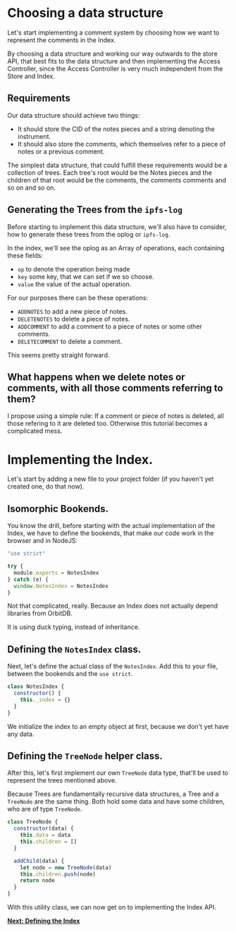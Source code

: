 # Choosing a data structure
Let's start implementing a comment system
by choosing how we want to represent the
comments in the Index.

By choosing a data structure and
working our way outwards to
the store API, that best fits
to the data structure and then
implementing the Access Controller,
since the Access Controller is very
much independent from the Store and Index.

## Requirements
Our data structure should achieve two things:
- It should store the CID of the notes pieces and a string denoting the instrument.
- It should also store the comments, which themselves refer to a piece of notes or a previous comment.

The simplest data structure, that could fulfill these
requirements would be a collection of trees.
Each tree's root would be the Notes pieces and the
children of that root would be the comments,
the comments comments and so on and so on.

## Generating the Trees from the `ipfs-log`
Before starting to implement this data structure,
we'll also have to consider, how to generate
these trees from the oplog or `ipfs-log`.

In the index, we'll see the oplog as an
Array of operations, each containing these fields:
- `op` to denote the operation being made
- `key` some key, that we can set if we so choose.
- `value` the value of the actual operation.

For our purposes there can be these operations:
- `ADDNOTES` to add a new piece of notes.
- `DELETENOTES` to delete a piece of notes.
- `ADDCOMMENT` to add a comment to a piece of notes or some other comments.
- `DELETECOMMENT` to delete a comment.

This seems pretty straight forward.

## What happens when we delete notes or comments, with all those comments referring to them?
I propose using a simple rule: If a comment or piece of notes
is deleted, all those refering to it are deleted too.
Otherwise this tutorial becomes a complicated mess.


# Implementing the Index.
Let's start by adding a new file to your project folder (if you haven't yet created one, do that now).


## Isomorphic Bookends.
You know the drill, before starting with the actual implementation
of the Index, we have to define the bookends, that make our code
work in the browser and in NodeJS:

```js
"use strict"

try {
  module.exports = NotesIndex
} catch (e) {
  window.NotesIndex = NotesIndex
}
```
Not that complicated, really.
Because an Index does not actually depend
libraries from OrbitDB.

It is using duck typing, instead of inheritance.

## Defining the `NotesIndex` class.
Next, let's define the actual class
of the `NotesIndex`.
Add this to your file, between the bookends and the `use strict`.

```js
class NotesIndex {
  constructor() {
    this._index = {}
  }
}
```

We initialize the index to an empty object at first, because
we don't yet have any data.

## Defining the `TreeNode` helper class.
After this, let's first implement our own `TreeNode` data type,
that'll be used to represent the trees mentioned above.

Because Trees are fundamentally recursive data structures,
a Tree and a `TreeNode` are the same thing.
Both hold some data and have some children, who
are of type `TreeNode`.

```js
class TreeNode {
  constructor(data) {
    this.data = data
    this.children = []
  }

  addChild(data) {
    let node = new TreeNode(data)
    this.children.push(node)
    return node
  }
}
```

With this utility class, we can now get on to implementing the Index
API.


**[Next: Defining the Index](03_Defining_the_Index.md)**
